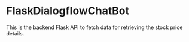 # FlaskDialogflowChatBot

This is the backend Flask API to fetch data for retrieving the stock price details.